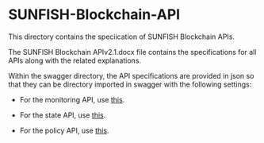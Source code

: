 # SUNFISH-Blockchain-API
This directory contains the speciication of SUNFISH Blockchain APIs.

The SUNFISH Blockchain APIv2.1.docx file contains the specifications for all APIs along with the related explanations.

Within the swagger directory, the API specifications are provided in json so that they can be directory imported in swagger with the following settings:

* For the monitoring API, use [this](http://editor.swagger.io/#/?import=https://raw.githubusercontent.com/sunfish-prj/SUNFISH-Platform-API/master/BlockchainAPI/swagger/AccessMonitoring.json).

* For the state API, use [this](http://editor.swagger.io/#/?import=https://raw.githubusercontent.com/sunfish-prj/SUNFISH-Platform-API/master/BlockchainAPI/swagger/State.json).

* For the policy API, use [this](http://editor.swagger.io/#/?import=https://raw.githubusercontent.com/sunfish-prj/SUNFISH-Platform-API/master/BlockchainAPI/swagger/Policy.json).

